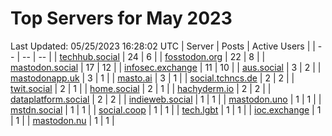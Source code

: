 # Top Servers for May 2023
Last Updated: 05/25/2023 16:28:02 UTC
| Server | Posts | Active Users |
| -- | -- | -- |
| [techhub.social](https://techhub.social/tags/PowerShell) | 24 | 6 |
| [fosstodon.org](https://fosstodon.org/tags/PowerShell) | 22 | 8 |
| [mastodon.social](https://mastodon.social/tags/PowerShell) | 17 | 12 |
| [infosec.exchange](https://infosec.exchange/tags/PowerShell) | 11 | 10 |
| [aus.social](https://aus.social/tags/PowerShell) | 3 | 2 |
| [mastodonapp.uk](https://mastodonapp.uk/tags/PowerShell) | 3 | 1 |
| [masto.ai](https://masto.ai/tags/PowerShell) | 3 | 1 |
| [social.tchncs.de](https://social.tchncs.de/tags/PowerShell) | 2 | 2 |
| [twit.social](https://twit.social/tags/PowerShell) | 2 | 1 |
| [home.social](https://home.social/tags/PowerShell) | 2 | 1 |
| [hachyderm.io](https://hachyderm.io/tags/PowerShell) | 2 | 2 |
| [dataplatform.social](https://dataplatform.social/tags/PowerShell) | 2 | 2 |
| [indieweb.social](https://indieweb.social/tags/PowerShell) | 1 | 1 |
| [mastodon.uno](https://mastodon.uno/tags/PowerShell) | 1 | 1 |
| [mstdn.social](https://mstdn.social/tags/PowerShell) | 1 | 1 |
| [social.coop](https://social.coop/tags/PowerShell) | 1 | 1 |
| [tech.lgbt](https://tech.lgbt/tags/PowerShell) | 1 | 1 |
| [ioc.exchange](https://ioc.exchange/tags/PowerShell) | 1 | 1 |
| [mastodon.nu](https://mastodon.nu/tags/PowerShell) | 1 | 1 |
